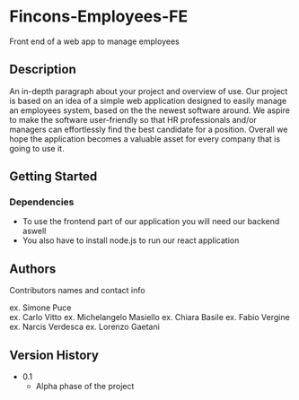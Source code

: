 # Fincons-Employees-FE

Front end of a web app to manage employees

## Description

An in-depth paragraph about your project and overview of use.
Our project is based on an idea of a simple web application designed to easily manage an employees system, based on the the newest software around. 
We aspire to make the software user-friendly so that HR professionals and/or managers can effortlessly find the best candidate for a position.
Overall we hope the application becomes a valuable asset for every company that is going to use it.

## Getting Started

### Dependencies

* To use the frontend part of our application you will need our backend aswell
* You also have to install node.js to run our react application

## Authors

Contributors names and contact info

ex. Simone Puce  
ex. Carlo Vitto
ex. Michelangelo Masiello
ex. Chiara Basile
ex. Fabio Vergine
ex. Narcis Verdesca
ex. Lorenzo Gaetani

## Version History

* 0.1
    * Alpha phase of the project
